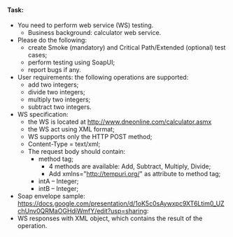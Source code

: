 #### Task:

* You need to perform web service (WS) testing.
   * Business background: calculator web service.
* Please do the following:
   * create Smoke (mandatory) and Critical Path/Extended (optional) test cases;
   * perform testing using SoapUI;
   * report bugs if any.
* User requirements: the following operations are supported:
   * add two integers;
   * divide two integers;
   * multiply two integers;
   * subtract two integers.
* WS specification:
   * the WS is located at http://www.dneonline.com/calculator.asmx
   * the WS act using XML format;
   * WS supports only the HTTP POST method;
   * Content-Type = text/xml;
   * The request body should contain:
      * method tag;
        * 4 methods are available: Add, Subtract, Multiply, Divide;
        * Add xmlns="http://tempuri.org/" as attribute to method tag;
      * intA – Integer;
      * intB – Integer;
* Soap envelope sample: https://docs.google.com/presentation/d/1oK5c0sAywxpc9XT6Ltim0_UZchUnv0QRMaOGHdiWmfY/edit?usp=sharing:
* WS responses with XML object, which contains the result of the operation.
